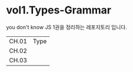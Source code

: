 # vol1.Types-Grammar

you don't know JS 1권을 정리하는 레포지토리 입니다.

|       |      |
| ----- | ---- |
| CH.01 | Type |
| CH.02 |      |
| CH.03 |      |
